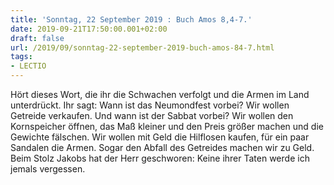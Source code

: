 ```yaml
---
title: 'Sonntag, 22 September 2019 : Buch Amos 8,4-7.'
date: 2019-09-21T17:50:00.001+02:00
draft: false
url: /2019/09/sonntag-22-september-2019-buch-amos-84-7.html
tags: 
- LECTIO
---
```


Hört dieses Wort, die ihr die Schwachen verfolgt und die Armen im Land unterdrückt. Ihr sagt: Wann ist das Neumondfest vorbei? Wir wollen Getreide verkaufen. Und wann ist der Sabbat vorbei? Wir wollen den Kornspeicher öffnen, das Maß kleiner und den Preis größer machen und die Gewichte fälschen. Wir wollen mit Geld die Hilflosen kaufen, für ein paar Sandalen die Armen. Sogar den Abfall des Getreides machen wir zu Geld. Beim Stolz Jakobs hat der Herr geschworen: Keine ihrer Taten werde ich jemals vergessen.